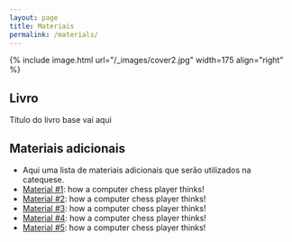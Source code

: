 ```yaml
---
layout: page
title: Materiais
permalink: /materials/
---
```


{% include image.html url="/_images/cover2.jpg" width=175 align="right" %}

## Livro

Título do livro base vai aqui

## Materiais adicionais

* Aqui uma lista de materiais adicionais que serão utilizados na catequese.
* [Material #1](http://www.example.com/): how a computer chess player thinks!
* [Material #2](http://www.example.com/): how a computer chess player thinks!
* [Material #3](http://www.example.com/): how a computer chess player thinks!
* [Material #4](http://www.example.com/): how a computer chess player thinks!
* [Material #5](http://www.example.com/): how a computer chess player thinks!
